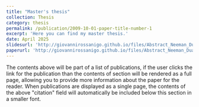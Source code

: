 ```yaml
---
title: "Master's thesis"
collection: Thesis
category: thesis
permalink: /publication/2009-10-01-paper-title-number-1
excerpt: 'Here you can find my master thesis.'
date: April 2025
slidesurl: 'http://giovannirossanigo.github.io/files/Abstract_Neeman_Dualities___Beamer.pdf'
paperurl: 'http://giovannirossanigo.github.io/files/Abstract_Neeman_Dualities.pdf'
---
```

The contents above will be part of a list of publications, if the user clicks the link for the publication than the contents of section will be rendered as a full page, allowing you to provide more information about the paper for the reader. When publications are displayed as a single page, the contents of the above "citation" field will automatically be included below this section in a smaller font.
